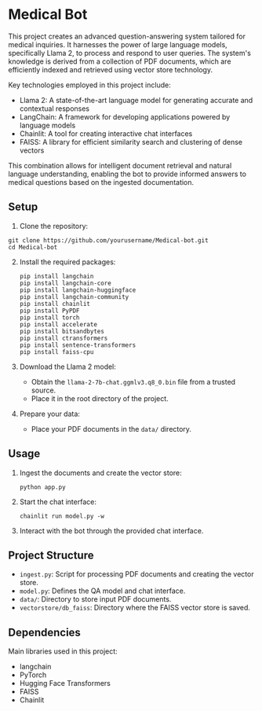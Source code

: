 # Medical Bot 

This project creates an advanced question-answering system tailored for medical inquiries. It harnesses the power of large language models, specifically Llama 2, to process and respond to user queries. The system's knowledge is derived from a collection of PDF documents, which are efficiently indexed and retrieved using vector store technology.

Key technologies employed in this project include:
- Llama 2: A state-of-the-art language model for generating accurate and contextual responses
- LangChain: A framework for developing applications powered by language models
- Chainlit: A tool for creating interactive chat interfaces
- FAISS: A library for efficient similarity search and clustering of dense vectors

This combination allows for intelligent document retrieval and natural language understanding, enabling the bot to provide informed answers to medical questions based on the ingested documentation.

## Setup
 1. Clone the repository:
 ```
 git clone https://github.com/yourusername/Medical-bot.git
 cd Medical-bot
```
2. Install the required packages:
   ```
   pip install langchain
   pip install langchain-core
   pip install langchain-huggingface
   pip install langchain-community
   pip install chainlit
   pip install PyPDF
   pip install torch
   pip install accelerate
   pip install bitsandbytes
   pip install ctransformers
   pip install sentence-transformers
   pip install faiss-cpu
   ```
3. Download the Llama 2 model:
   - Obtain the `llama-2-7b-chat.ggmlv3.q8_0.bin` file from a trusted source.
   - Place it in the root directory of the project.
     
4. Prepare your data:
   - Place your PDF documents in the `data/` directory.
  
## Usage
 1. Ingest the documents and create the vector store:
      ```
      python app.py
      ```
 2. Start the chat interface:
     ```
     chainlit run model.py -w
     ```
 3. Interact with the bot through the provided chat interface.

## Project Structure
 - `ingest.py`: Script for processing PDF documents and creating the vector store.
 - `model.py`: Defines the QA model and chat interface.
 - `data/`: Directory to store input PDF documents.
 - `vectorstore/db_faiss`: Directory where the FAISS vector store is saved.

## Dependencies
Main libraries used in this project:
  - langchain
  - PyTorch
  - Hugging Face Transformers
  - FAISS
  - Chainlit
  

